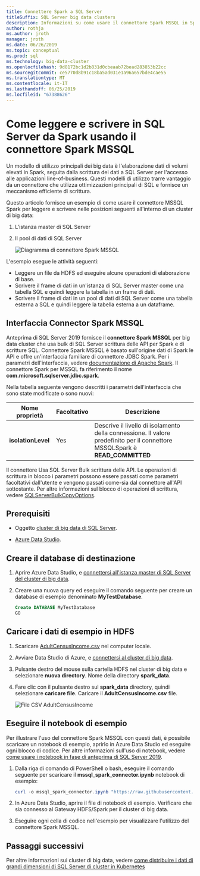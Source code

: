 ```yaml
---
title: Connettere Spark a SQL Server
titleSuffix: SQL Server big data clusters
description: Informazioni su come usare il connettore Spark MSSQL in Spark per leggere e scrivere in SQL Server.
author: rothja
ms.author: jroth
manager: jroth
ms.date: 06/26/2019
ms.topic: conceptual
ms.prod: sql
ms.technology: big-data-cluster
ms.openlocfilehash: 9d8172bc1d2b831d0cbeaab72bead283853b22cc
ms.sourcegitcommit: ce5770d8b91c18ba5ad031e1a96a657bde4cae55
ms.translationtype: MT
ms.contentlocale: it-IT
ms.lasthandoff: 06/25/2019
ms.locfileid: "67388626"
---
```

# <a name="how-to-read-and-write-to-sql-server-from-spark-using-the-mssql-spark-connector"></a>Come leggere e scrivere in SQL Server da Spark usando il connettore Spark MSSQL

Un modello di utilizzo principali dei big data è l'elaborazione dati di volumi elevati in Spark, seguita dalla scrittura dei dati a SQL Server per l'accesso alle applicazioni line-of-business. Questi modelli di utilizzo trarre vantaggio da un connettore che utilizza ottimizzazioni principali di SQL e fornisce un meccanismo efficiente di scrittura.

Questo articolo fornisce un esempio di come usare il connettore MSSQL Spark per leggere e scrivere nelle posizioni seguenti all'interno di un cluster di big data:

1. L'istanza master di SQL Server
1. Il pool di dati di SQL Server

   ![Diagramma di connettore Spark MSSQL](./media/spark-mssql-connector/mssql-spark-connector-diagram.png)

L'esempio esegue le attività seguenti:

- Leggere un file da HDFS ed eseguire alcune operazioni di elaborazione di base.
- Scrivere il frame di dati in un'istanza di SQL Server master come una tabella SQL e quindi leggere la tabella in un frame di dati.
- Scrivere il frame di dati in un pool di dati di SQL Server come una tabella esterna a SQL e quindi leggere la tabella esterna a un dataframe.

## <a name="mssql-spark-connector-interface"></a>Interfaccia Connector Spark MSSQL

Anteprima di SQL Server 2019 fornisce il **connettore Spark MSSQL** per big data cluster che usa bulk di SQL Server scrittura delle API per Spark e di scritture SQL. Connettore Spark MSSQL è basato sull'origine dati di Spark le API e offre un'interfaccia familiare di connettore JDBC Spark. Per i parametri dell'interfaccia, vedere [documentazione di Apache Spark](http://spark.apache.org/docs/latest/sql-data-sources-jdbc.html). Il connettore Spark per MSSQL fa riferimento il nome **com.microsoft.sqlserver.jdbc.spark**.

Nella tabella seguente vengono descritti i parametri dell'interfaccia che sono state modificate o sono nuovi:

| Nome proprietà | Facoltativo | Descrizione |
|---|---|---|
| **isolationLevel** | Yes | Descrive il livello di isolamento della connessione. Il valore predefinito per il connettore MSSQLSpark è **READ_COMMITTED** |

Il connettore Usa SQL Server Bulk scrittura delle API. Le operazioni di scrittura in blocco i parametri possono essere passati come parametri facoltativi dall'utente e vengono passati come-sia dal connettore all'API sottostante. Per altre informazioni sul blocco di operazioni di scrittura, vedere [SQLServerBulkCopyOptions]( ../connect/jdbc/using-bulk-copy-with-the-jdbc-driver.md#sqlserverbulkcopyoptions).

## <a name="prerequisites"></a>Prerequisiti

- Oggetto [cluster di big data di SQL Server](deploy-get-started.md).

- [Azure Data Studio](../azure-data-studio/download.md).

## <a name="create-the-target-database"></a>Creare il database di destinazione

1. Aprire Azure Data Studio, e [connettersi all'istanza master di SQL Server del cluster di big data](connect-to-big-data-cluster.md).

1. Creare una nuova query ed eseguire il comando seguente per creare un database di esempio denominato **MyTestDatabase**.

   ```sql
   Create DATABASE MyTestDatabase
   GO
   ```

## <a name="load-sample-data-into-hdfs"></a>Caricare i dati di esempio in HDFS

1. Scaricare [AdultCensusIncome.csv](https://amldockerdatasets.azureedge.net/AdultCensusIncome.csv) nel computer locale.

1. Avviare Data Studio di Azure, e [connettersi al cluster di big data](connect-to-big-data-cluster.md).

1. Pulsante destro del mouse sulla cartella HDFS nel cluster di big data e selezionare **nuova directory**. Nome della directory **spark_data**.

1. Fare clic con il pulsante destro sul **spark_data** directory, quindi selezionare **caricare file**. Caricare il **AdultCensusIncome.csv** file.

   ![File CSV AdultCensusIncome](./media/spark-mssql-connector/spark_data.png)

## <a name="run-the-sample-notebook"></a>Eseguire il notebook di esempio

Per illustrare l'uso del connettore Spark MSSQL con questi dati, è possibile scaricare un notebook di esempio, aprirlo in Azure Data Studio ed eseguire ogni blocco di codice. Per altre informazioni sull'uso di notebook, vedere [come usare i notebook in fase di anteprima di SQL Server 2019](notebooks-guidance.md).

1. Dalla riga di comando di PowerShell o bash, eseguire il comando seguente per scaricare il **mssql_spark_connector.ipynb** notebook di esempio:

   ```PowerShell
   curl -o mssql_spark_connector.ipynb "https://raw.githubusercontent.com/Microsoft/sql-server-samples/master/samples/features/sql-big-data-cluster/spark/spark_to_sql/mssql_spark_connector.ipynb"
   ```

1. In Azure Data Studio, aprire il file di notebook di esempio. Verificare che sia connesso al Gateway HDFS/Spark per il cluster di big data.

1. Eseguire ogni cella di codice nell'esempio per visualizzare l'utilizzo del connettore Spark MSSQL.

## <a name="next-steps"></a>Passaggi successivi

Per altre informazioni sui cluster di big data, vedere [come distribuire i dati di grandi dimensioni di SQL Server di cluster in Kubernetes](deployment-guidance.md)